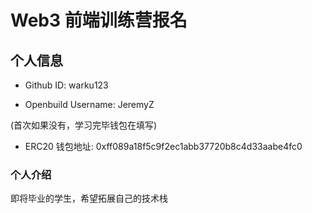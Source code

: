 # Web3 前端训练营报名

## 个人信息

* Github ID: warku123

* Openbuild Username: JeremyZ

(首次如果没有，学习完毕钱包在填写)

* ERC20 钱包地址: 0xff089a18f5c9f2ec1abb37720b8c4d33aabe4fc0

### 个人介绍

即将毕业的学生，希望拓展自己的技术栈
